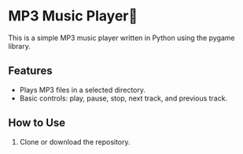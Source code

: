 # MP3 Music Player🎼

This is a simple MP3 music player written in Python using the pygame library.

## Features

- Plays MP3 files in a selected directory.
- Basic controls: play, pause, stop, next track, and previous track.

## How to Use

1. Clone or download the repository.
